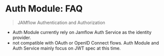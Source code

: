 # Auth Module: FAQ

> JAMflow Authentication and Authorization

- Auth Module currently rely on Jamflow Auth Service as the identity provider.
- not compatible with OAuth or OpenID Connect flows. Auth Module and Auth Service mainly focus on JWT spec at this time.
